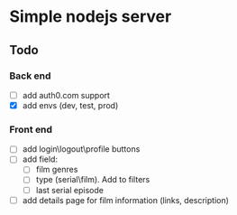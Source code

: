 # Simple nodejs server

## Todo

### Back end

- [ ]  add auth0.com support
- [x] add envs (dev, test, prod)

### Front end

- [ ] add login\logout\profile buttons
- [ ] add field:
  - [ ] film genres
  - [ ] type (serial\film). Add to filters
  - [ ] last serial episode
- [ ]  add details page for film information (links, description)
